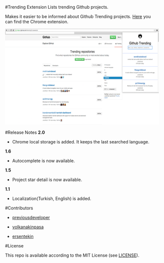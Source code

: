 #Trending Extension
Lists trending Github projects.

Makes it easier to be informed about Github Trending projects.
[Here](https://chrome.google.com/webstore/detail/github-trending-projects/mckfdhpcippjoljnpfnkjgjbmnnlelia) you can find the Chrome extension.


![Alt text](/images/general.png)

#Release Notes
**2.0**
* Chrome local storage is added. It keeps the last searched language.

**1.6**
* Autocomplete is now available.

**1.5**
* Project star detail is now available.

**1.1**
* Localization(Turkish, English) is added.

#Contributors
* [previousdeveloper](https://github.com/previousdeveloper)

* [volkanakinpasa](https://github.com/volkanakinpasa)

* [ersentekin](https://github.com/ersentekin)

#License

This repo is available according to the MIT License (see [LICENSE](/LICENSE)).
